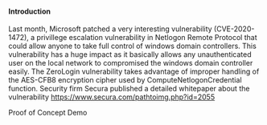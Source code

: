 #### Introduction

Last month, Microsoft patched a very interesting vulnerability (CVE-2020-1472), a privillege escalation vulnerability in Netlogon Remote Protocol that could allow anyone to take full control of windows domain controllers. This vulnerability has a huge impact as it basically allows any unauthenticated user on the local network to compromised the windows domain controller easily. The ZeroLogin vulnerability takes advantage of improper handling of the AES-CFB8 encryption cipher used by ComputeNetlogonCredential function. 
Security firm Secura published a detailed whitepaper about the vulnerability https://www.secura.com/pathtoimg.php?id=2055

Proof of Concept Demo





